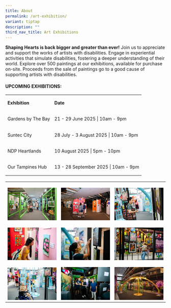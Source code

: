 ```yaml
---
title: About
permalink: /art-exhibition/
variant: tiptap
description: ""
third_nav_title: Art Exhibitions
---
```

<p><strong>Shaping Hearts is back bigger and greater than ever!</strong> Join
us to appreciate and support the works of artists with disabilities. Engage
in experiential activities that simulate disabilities, fostering a deeper
understanding of their world. Explore over 500 paintings at our exhibitions,
available for purchase on-site. Proceeds from the sale of paintings go
to a good cause of supporting artists with disabilities.</p>
<h4><strong>UPCOMING EXHIBITIONS:</strong></h4>
<table style="minWidth: 50px">
<colgroup>
<col>
<col>
</colgroup>
<tbody>
<tr>
<td rowspan="1" colspan="1">
<p><strong>Exhibition</strong>
</p>
</td>
<td rowspan="1" colspan="1">
<p><strong>Date</strong>
</p>
</td>
</tr>
<tr>
<td rowspan="1" colspan="1">
<p>Gardens by The Bay</p>
</td>
<td rowspan="1" colspan="1">
<p>21 - 29 June 2025 | 10am - 9pm</p>
</td>
</tr>
<tr>
<td rowspan="1" colspan="1">
<p>Suntec City</p>
</td>
<td rowspan="1" colspan="1">
<p>28 July - 3 August 2025 | 10am - 9pm</p>
</td>
</tr>
<tr>
<td rowspan="1" colspan="1">
<p>NDP Heartlands</p>
</td>
<td rowspan="1" colspan="1">
<p>10 August 2025 | 5pm - 10pm</p>
</td>
</tr>
<tr>
<td rowspan="1" colspan="1">
<p>Our Tampines Hub</p>
</td>
<td rowspan="1" colspan="1">
<p>13 - 28 September 2025 | 10am - 9pm</p>
</td>
</tr>
</tbody>
</table>
<h4></h4>
<table style="minWidth: 75px">
<colgroup>
<col>
<col>
<col>
</colgroup>
<tbody>
<tr>
<th rowspan="1" colspan="1">
<p></p>
<div class="isomer-image-wrapper">
<img style="width: 100%" height="auto" width="100%" alt="" src="/images/AE1.jpg">
</div>
</th>
<th rowspan="1" colspan="1">
<p></p>
<div class="isomer-image-wrapper">
<img style="width: 100%" height="auto" width="100%" alt="" src="/images/AE2.jpg">
</div>
</th>
<th rowspan="1" colspan="1">
<p></p>
<div class="isomer-image-wrapper">
<img style="width: 100%" height="auto" width="100%" alt="" src="/images/AE3.jpg">
</div>
</th>
</tr>
<tr>
<td rowspan="1" colspan="1">
<p></p>
<div class="isomer-image-wrapper">
<img style="width: 100%" height="auto" width="100%" alt="" src="/images/AE4.jpg">
</div>
</td>
<td rowspan="1" colspan="1">
<p></p>
<div class="isomer-image-wrapper">
<img style="width: 100%" height="auto" width="100%" alt="" src="/images/AE5.jpg">
</div>
</td>
<td rowspan="1" colspan="1">
<p></p>
<div class="isomer-image-wrapper">
<img style="width: 100%" height="auto" width="100%" alt="" src="/images/AE6.jpg">
</div>
</td>
</tr>
<tr>
<td rowspan="1" colspan="1">
<p></p>
<div class="isomer-image-wrapper">
<img style="width: 100%" height="auto" width="100%" alt="" src="/images/AE7.jpg">
</div>
</td>
<td rowspan="1" colspan="1">
<p></p>
<div class="isomer-image-wrapper">
<img style="width: 100%" height="auto" width="100%" alt="" src="/images/AE8.jpg">
</div>
</td>
<td rowspan="1" colspan="1">
<p></p>
<div class="isomer-image-wrapper">
<img style="width: 100%" height="auto" width="100%" alt="" src="/images/AE9.jpg">
</div>
</td>
</tr>
</tbody>
</table>
<p></p>